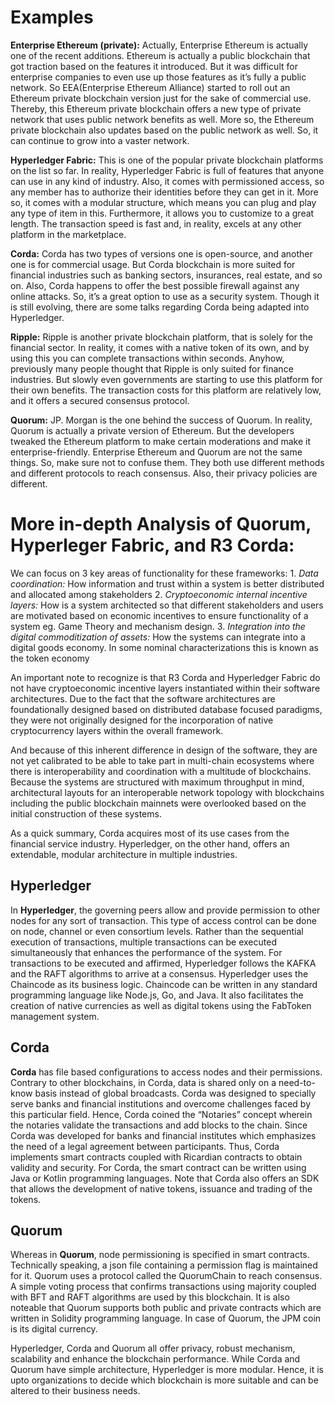 # Examples


**Enterprise Ethereum (private):** Actually, Enterprise Ethereum is actually one of the recent additions. Ethereum is actually a public blockchain that got traction based on the features it introduced. But it was difficult for enterprise companies to even use up those features as it’s fully a public network. So EEA(Enterprise Ethereum Alliance) started to roll out an Ethereum private blockchain version just for the sake of commercial use. Thereby, this Ethereum private blockchain offers a new type of private network that uses public network benefits as well. More so, the Ethereum private blockchain also updates based on the public network as well. So, it can continue to grow into a vaster network.

**Hyperledger Fabric:** This is one of the popular private blockchain platforms on the list so far. In reality, Hyperledger Fabric is full of features that anyone can use in any kind of industry. Also, it comes with permissioned access, so any member has to authorize their identities before they can get in it. More so, it comes with a modular structure, which means you can plug and play any type of item in this. Furthermore, it allows you to customize to a great length. The transaction speed is fast and, in reality, excels at any other platform in the marketplace.

**Corda:** Corda has two types of versions one is open-source, and another one is for commercial usage. But Corda blockchain is more suited for financial industries such as banking sectors, insurances, real estate, and so on. Also, Corda happens to offer the best possible firewall against any online attacks. So, it’s a great option to use as a security system. Though it is still evolving, there are some talks regarding Corda being adapted into Hyperledger.

**Ripple:** Ripple is another private blockchain platform, that is solely for the financial sector. In reality, it comes with a native token of its own, and by using this you can complete transactions within seconds. Anyhow, previously many people thought that Ripple is only suited for finance industries. But slowly even governments are starting to use this platform for their own benefits. The transaction costs for this platform are relatively low, and it offers a secured consensus protocol.

**Quorum:** JP. Morgan is the one behind the success of Quorum. In reality, Quorum is actually a private version of Ethereum. But the developers tweaked the Ethereum platform to make certain moderations and make it enterprise-friendly. Enterprise Ethereum and Quorum are not the same things. So, make sure not to confuse them. They both use different methods and different protocols to reach consensus. Also, their privacy policies are different.




# More in-depth Analysis of Quorum, Hyperleger Fabric, and R3 Corda:


We can focus on 3 key areas of functionality for these frameworks:
    1. *Data coordination:* How information and trust within a system is better distributed and allocated among stakeholders
    2. *Cryptoeconomic internal incentive layers:* How is a system architected so that different stakeholders and users are motivated based on economic incentives to ensure functionality of a system eg. Game Theory and mechanism design.
    3. *Integration into the digital commoditization of assets:* How the systems can integrate into a digital goods economy. In some nominal characterizations this is known as the token economy

An important note to recognize is that R3 Corda and Hyperledger Fabric do not have cryptoeconomic incentive layers instantiated within their software architectures. Due to the fact that the software architectures are foundationally designed based on distributed database focused paradigms, they were not originally designed for the incorporation of native cryptocurrency layers within the overall framework.

And because of this inherent difference in design of the software, they are not yet calibrated to be able to take part in multi-chain ecosystems where there is interoperability and coordination with a multitude of blockchains. Because the systems are structured with maximum throughput in mind, architectural layouts for an interoperable network topology with blockchains including the public blockchain mainnets were overlooked based on the initial construction of these systems.

As a quick summary, Corda acquires most of its use cases from the financial service industry. Hyperledger, on the other hand, offers an extendable, modular architecture in multiple industries.

## Hyperledger

In **Hyperledger**, the governing peers allow and provide permission to other nodes for any sort of transaction. This type of access control can be done on node, channel or even consortium levels. Rather than the sequential execution of transactions, multiple transactions can be executed simultaneously that enhances the performance of the system. For transactions to be executed and affirmed, Hyperledger follows the KAFKA and the RAFT algorithms to arrive at a consensus. Hyperledger uses the Chaincode as its business logic. Chaincode can be written in any standard programming language like Node.js, Go, and Java. It also facilitates the creation of native currencies as well as digital tokens using the FabToken management system.

## Corda

**Corda** has file based configurations to access nodes and their permissions. Contrary to other blockchains, in Corda, data is shared only on a need-to-know basis instead of global broadcasts. Corda was designed to specially serve banks and financial institutions and overcome challenges faced by this particular field. Hence, Corda coined the “Notaries” concept wherein the notaries validate the transactions and add blocks to the chain. Since Corda was developed for banks and financial institutes which emphasizes the need of a legal agreement between participants. Thus, Corda implements smart contracts coupled with Ricardian contracts to obtain validity and security. For Corda, the smart contract can be written using Java or Kotlin programming languages. Note that Corda also offers an SDK that allows the development of native tokens, issuance and trading of the tokens.

## Quorum

Whereas in **Quorum**, node permissioning is specified in smart contracts. Technically speaking, a json file containing a permission flag is maintained for it. Quorum uses a protocol called the QuorumChain to reach consensus. A simple voting process that confirms transactions using majority coupled with BFT and RAFT algorithms are used by this blockchain. It is also noteable that Quorum supports both public and private contracts which are written in Solidity programming language. In case of Quorum, the JPM coin is its digital currency.

Hyperledger, Corda and Quorum all offer privacy, robust mechanism, scalability and enhance the blockchain performance. While Corda and Quorum have simple architecture, Hyperledger is more modular. Hence, it is upto organizations to decide which blockchain is more suitable and can be altered to their business needs.
